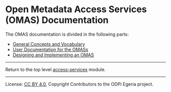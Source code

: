 <!-- SPDX-License-Identifier: CC-BY-4.0 -->
<!-- Copyright Contributors to the ODPi Egeria project. -->

# Open Metadata Access Services (OMAS) Documentation


The OMAS documentation is divided in the following parts:

* [General Concepts and Vocabulary](concepts)
* [User Documentation for the OMASs](user)
* [Designing and Implementing an OMAS](design)


----
Return to the top level [access-services](..) module.

----
License: [CC BY 4.0](https://creativecommons.org/licenses/by/4.0/),
Copyright Contributors to the ODPi Egeria project.
